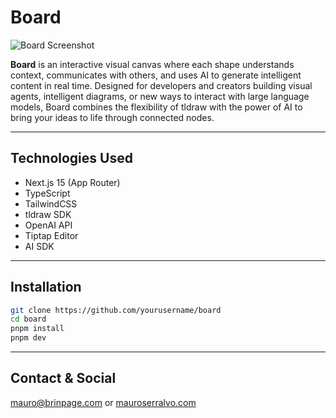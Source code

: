 # Board

![Board Screenshot](./public/board-preview.png)

**Board** is an interactive visual canvas where each shape understands context, communicates with others, and uses AI to generate intelligent content in real time. Designed for developers and creators building visual agents, intelligent diagrams, or new ways to interact with large language models, Board combines the flexibility of tldraw with the power of AI to bring your ideas to life through connected nodes.

---

## Technologies Used

- Next.js 15 (App Router)
- TypeScript
- TailwindCSS
- tldraw SDK
- OpenAI API
- Tiptap Editor
- AI SDK

---

## Installation

```bash
git clone https://github.com/yourusername/board
cd board
pnpm install
pnpm dev
```

---

## Contact & Social

mauro@brinpage.com or [mauroserralvo.com](https://mauroserralvo.com)
